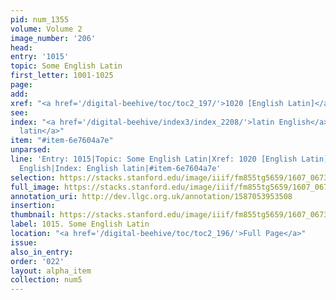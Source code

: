 ```yaml
---
pid: num_1355
volume: Volume 2
image_number: '206'
head:
entry: '1015'
topic: Some English Latin
first_letter: 1001-1025
page:
add:
xref: "<a href='/digital-beehive/toc/toc2_197/'>1020 [English Latin]</a>"
see:
index: "<a href='/digital-beehive/index3/index_2208/'>latin English</a>|<a href='/digital-beehive/index2/index_1229/'>English
  latin</a>"
item: "#item-6e7604a7e"
unparsed:
line: 'Entry: 1015|Topic: Some English Latin|Xref: 1020 [English Latin]|Index: latin
  English|Index: English latin|#item-6e7604a7e'
selection: https://stacks.stanford.edu/image/iiif/fm855tg5659/1607_0673/876,3944,2792,1098/full/0/default.jpg
full_image: https://stacks.stanford.edu/image/iiif/fm855tg5659/1607_0673/full/full/0/default.jpg
annotation_uri: http://dev.llgc.org.uk/annotation/1587053953508
insertion:
thumbnail: https://stacks.stanford.edu/image/iiif/fm855tg5659/1607_0673/876,3944,600,180/250,/0/default.jpg
label: 1015. Some English Latin
location: "<a href='/digital-beehive/toc/toc2_196/'>Full Page</a>"
issue:
also_in_entry:
order: '022'
layout: alpha_item
collection: num5
---
```

